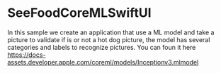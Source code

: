 # SeeFoodCoreMLSwiftUI

In this sample we create an application that use a ML model and take a picture to validate if is or not a hot dog picture, the model has several categories and labels to recognize pictures. You can foun it here https://docs-assets.developer.apple.com/coreml/models/Inceptionv3.mlmodel
